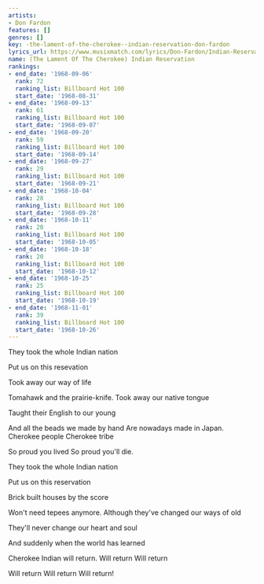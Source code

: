 ```yaml
---
artists:
- Don Fardon
features: []
genres: []
key: -the-lament-of-the-cherokee--indian-reservation-don-fardon
lyrics_url: https://www.musixmatch.com/lyrics/Don-Fardon/Indian-Reservation
name: (The Lament Of The Cherokee) Indian Reservation
rankings:
- end_date: '1968-09-06'
  rank: 72
  ranking_list: Billboard Hot 100
  start_date: '1968-08-31'
- end_date: '1968-09-13'
  rank: 61
  ranking_list: Billboard Hot 100
  start_date: '1968-09-07'
- end_date: '1968-09-20'
  rank: 59
  ranking_list: Billboard Hot 100
  start_date: '1968-09-14'
- end_date: '1968-09-27'
  rank: 29
  ranking_list: Billboard Hot 100
  start_date: '1968-09-21'
- end_date: '1968-10-04'
  rank: 28
  ranking_list: Billboard Hot 100
  start_date: '1968-09-28'
- end_date: '1968-10-11'
  rank: 20
  ranking_list: Billboard Hot 100
  start_date: '1968-10-05'
- end_date: '1968-10-18'
  rank: 20
  ranking_list: Billboard Hot 100
  start_date: '1968-10-12'
- end_date: '1968-10-25'
  rank: 25
  ranking_list: Billboard Hot 100
  start_date: '1968-10-19'
- end_date: '1968-11-01'
  rank: 39
  ranking_list: Billboard Hot 100
  start_date: '1968-10-26'
---
```

They took the whole Indian nation

Put us on this resevation

Took away our way of life

Tomahawk and the prairie-knife.
Took away our native tongue

Taught their English to our young

And all the beads we made by hand
Are nowadays made in Japan.
Cherokee people
Cherokee tribe

So proud you lived
So proud you'll die.

They took the whole Indian nation

Put us on this reservation

Brick built houses by the score

Won't need tepees anymore.
Although they've changed our ways of old

They'll never change our heart and soul

And suddenly when the world has learned

Cherokee Indian will return.
Will return
Will return

Will return
Will return
Will return!
